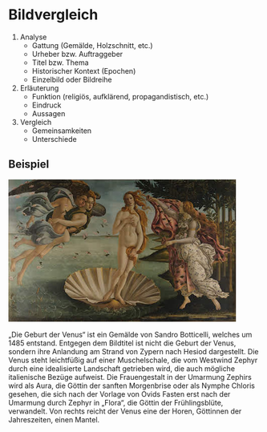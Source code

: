 # Bildvergleich
1. Analyse
	- Gattung (Gemälde, Holzschnitt, etc.)
	- Urheber bzw. Auftraggeber
	- Titel bzw. Thema
	- Historischer Kontext (Epochen)
	- Einzelbild oder Bildreihe
2. Erläuterung
	- Funktion (religiös, aufklärend, propagandistisch, etc.)
	- Eindruck
	- Aussagen
3. Vergleich
	- Gemeinsamkeiten
	- Unterschiede
## Beispiel
![The Birth of Venus](../Working%20Materials/The%20Birth%20of%20Venus.png)

„Die Geburt der Venus“ ist ein Gemälde  von Sandro Botticelli, welches um 1485 entstand.
Entgegen dem Bildtitel ist nicht die Geburt der Venus, sondern ihre Anlandung am Strand von Zypern nach Hesiod dargestellt. Die Venus steht leichtfüßig auf einer Muschelschale, die vom Westwind Zephyr durch eine idealisierte Landschaft getrieben wird, die auch mögliche italienische Bezüge aufweist. Die Frauengestalt in der Umarmung Zephirs wird als Aura, die Göttin der sanften Morgenbrise oder als Nymphe Chloris gesehen, die sich nach der Vorlage von Ovids Fasten erst nach der Umarmung durch Zephyr in „Flora“, die Göttin der Frühlingsblüte, verwandelt. Von rechts reicht der Venus eine der Horen, Göttinnen der Jahreszeiten, einen Mantel. 
